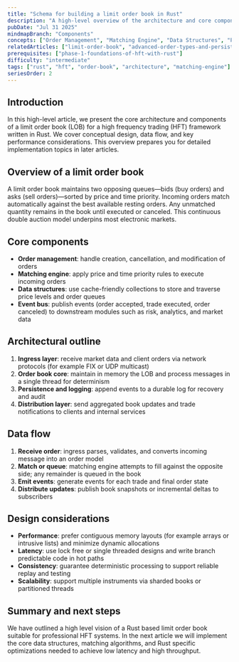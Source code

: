 ```yaml
---
title: "Schema for building a limit order book in Rust"
description: "A high‑level overview of the architecture and core components of a limit order book in a professional HFT framework using Rust."
pubDate: "Jul 31 2025"
mindmapBranch: "Components"
concepts: ["Order Management", "Matching Engine", "Data Structures", "Performance Optimization"]
relatedArticles: ["limit-order-book", "advanced-order-types-and-persistence"]
prerequisites: ["phase-1-foundations-of-hft-with-rust"]
difficulty: "intermediate"
tags: ["rust", "hft", "order-book", "architecture", "matching-engine"]
seriesOrder: 2
---
```


## Introduction

In this high-level article, we present the core architecture and components of a limit order book (LOB) for a high frequency trading (HFT) framework written in Rust. We cover conceptual design, data flow, and key performance considerations. This overview prepares you for detailed implementation topics in later articles.

## Overview of a limit order book

A limit order book maintains two opposing queues—bids (buy orders) and asks (sell orders)—sorted by price and time priority. Incoming orders match automatically against the best available resting orders. Any unmatched quantity remains in the book until executed or canceled. This continuous double auction model underpins most electronic markets.

## Core components

* **Order management**: handle creation, cancellation, and modification of orders
* **Matching engine**: apply price and time priority rules to execute incoming orders
* **Data structures**: use cache-friendly collections to store and traverse price levels and order queues
* **Event bus**: publish events (order accepted, trade executed, order canceled) to downstream modules such as risk, analytics, and market data

## Architectural outline

1. **Ingress layer**: receive market data and client orders via network protocols (for example FIX or UDP multicast)
2. **Order book core**: maintain in memory the LOB and process messages in a single thread for determinism
3. **Persistence and logging**: append events to a durable log for recovery and audit
4. **Distribution layer**: send aggregated book updates and trade notifications to clients and internal services

## Data flow

1. **Receive order**: ingress parses, validates, and converts incoming message into an order model
2. **Match or queue**: matching engine attempts to fill against the opposite side; any remainder is queued in the book
3. **Emit events**: generate events for each trade and final order state
4. **Distribute updates**: publish book snapshots or incremental deltas to subscribers

## Design considerations

* **Performance**: prefer contiguous memory layouts (for example arrays or intrusive lists) and minimize dynamic allocations
* **Latency**: use lock free or single threaded designs and write branch predictable code in hot paths
* **Consistency**: guarantee deterministic processing to support reliable replay and testing
* **Scalability**: support multiple instruments via sharded books or partitioned threads

## Summary and next steps

We have outlined a high level vision of a Rust based limit order book suitable for professional HFT systems. In the next article we will implement the core data structures, matching algorithms, and Rust specific optimizations needed to achieve low latency and high throughput.

